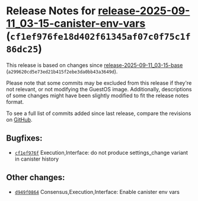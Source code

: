Release Notes for [release-2025-09-11\_03-15-canister-env-vars](https://github.com/dfinity/ic/tree/release-2025-09-11_03-15-canister-env-vars) (`cf1ef976fe18d402f61345af07c0f75c1f86dc25`)
===========================================================================================================================================================================================

This release is based on changes since [release-2025-09-11\_03-15-base](https://dashboard.internetcomputer.org/release/a299620cd5e73ed21b415f2ebe3da0bb43a3649d) (`a299620cd5e73ed21b415f2ebe3da0bb43a3649d`).

Please note that some commits may be excluded from this release if they're not relevant, or not modifying the GuestOS image.
Additionally, descriptions of some changes might have been slightly modified to fit the release notes format.

To see a full list of commits added since last release, compare the revisions on [GitHub](https://github.com/dfinity/ic/compare/release-2025-09-11_03-15-base...release-2025-09-11_03-15-canister-env-vars).

Bugfixes:
---------

* [`cf1ef976f`](https://github.com/dfinity/ic/commit/cf1ef976f) Execution,Interface: do not produce settings\_change variant in canister history

Other changes:
--------------

* [`d949f0864`](https://github.com/dfinity/ic/commit/d949f0864) Consensus,Execution,Interface: Enable canister env vars
